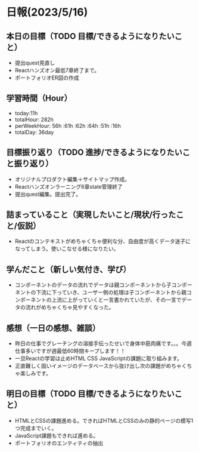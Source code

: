 # 日報(2023/5/16)

## 本日の目標（TODO 目標/できるようになりたいこと）

- 提出quest見直し
- Reactハンズオン最低7章終了まで。
- ポートフォリオER図の作成

## 学習時間（Hour）
- today:11h
- totalHour: 282h
- perWeekHour: 56h :61h :62h :64h :51h :16h
- totalDay: 36day

## 目標振り返り（TODO 進捗/できるようになりたいこと振り返り）

- オリジナルプロダクト編集＋サイトマップ作成。
- Reactハンズオンラーニング6章state管理終了
- 提出quest編集。提出完了。

## 詰まっていること（実現したいこと/現状/行ったこと/仮説）

- Reactのコンテキストがめちゃくちゃ便利な分、自由度が高くデータ迷子になってしまう。使いこなせる様になりたい。

## 学んだこと（新しい気付き、学び）

- コンポーネントのデータの流れでデータは親コンポーネントから子コンポーネントの下流に下っていき、ユーザー側の処理は子コンポーネントから親コンポーネントの上流に上がっていくと一言書かれていたが、その一言でデータの流れがめちゃくちゃ見やすくなった。

## 感想（一日の感想、雑談）

- 昨日の仕事でグレーチングの溶接手伝ったせいで身体中筋肉痛です。。。今週仕事多いですが週最低60時間キープします！！
- 一旦Reactの学習は止めHTML CSS JavaScriptの課題に取り組みます。
- 正直難しく固いイメージのデータベースから抜け出し次の課題がめちゃくちゃ楽しみです。

## 明日の目標（TODO 目標/できるようになりたいこと）

- HTMLとCSSの課題進める。できればHTMLとCSSのみの静的ページの模写1つ完成までいく。
- JavaScript課題もできれば進める。
- ポートフォリオのエンティティの抽出